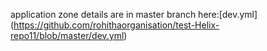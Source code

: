 application zone details are in master branch here:[dev.yml]    (https://github.com/rohithaorganisation/test-Helix-repo11/blob/master/dev.yml)